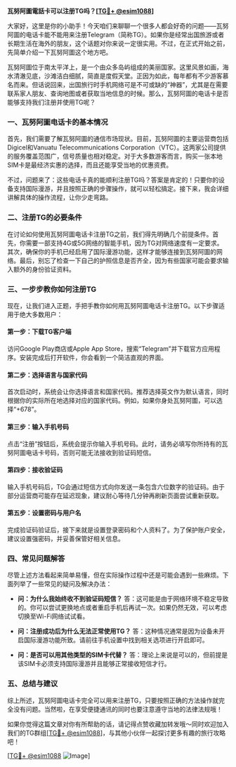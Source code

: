 **瓦努阿圖電話卡可以注册TG吗？[[TG💪+ @esim1088](https://t.me/s/esim1088)]**

大家好，这里是你的小助手！今天咱们来聊聊一个很多人都会好奇的问题——瓦努阿圖的电话卡能不能用来注册Telegram（简称TG）。如果你是经常出国旅游或者长期生活在海外的朋友，这个话题对你来说一定很实用。不过，在正式开始之前，先简单介绍一下瓦努阿圖这个地方吧。

瓦努阿圖位于南太平洋上，是一个由众多岛屿组成的美丽国家。这里风景如画，海水清澈见底，沙滩洁白细腻，简直是度假天堂。正因为如此，每年都有不少游客慕名而来。但话说回来，出国旅行时手机网络可是不可或缺的“神器”，尤其是在需要联系家人朋友、查询地图或者获取当地信息的时候。那么，瓦努阿圖的电话卡是否能够支持我们注册并使用TG呢？

### **一、瓦努阿圖电话卡的基本情况**

首先，我们需要了解瓦努阿圖的通信市场现状。目前，瓦努阿圖的主要运营商包括Digicel和Vanuatu Telecommunications Corporation（VTC）。这两家公司提供的服务覆盖范围广，信号质量也相对稳定。对于大多数游客而言，购买一张本地SIM卡是最经济实惠的选择，而且还能享受当地的优惠资费。

不过，问题来了：这些电话卡真的能顺利注册TG吗？答案是肯定的！只要你的设备支持国际漫游，并且按照正确的步骤操作，就可以轻松搞定。接下来，我会详细讲解具体的操作流程，让你少走弯路。

### **二、注册TG的必要条件**

在讨论如何使用瓦努阿圖电话卡注册TG之前，我们得先明确几个前提条件。首先，你需要一部支持4G或5G网络的智能手机，因为TG对网络速度有一定要求。其次，确保你的手机已经启用了国际漫游功能，这样才能够连接到瓦努阿圖的网络。最后，别忘了检查一下自己的护照信息是否齐全，因为有些国家可能会要求输入额外的身份验证资料。

### **三、一步步教你如何注册TG**

现在，让我们进入正题，手把手教你如何用瓦努阿圖电话卡注册TG。以下步骤适用于绝大多数用户：

#### **第一步：下载TG客户端**
访问Google Play商店或Apple App Store，搜索“Telegram”并下载官方应用程序。安装完成后打开软件，你会看到一个简洁直观的界面。

#### **第二步：选择语言与国家代码**
首次启动时，系统会让你选择语言和国家代码。推荐选择英文作为默认语言，同时根据你的实际所在地选择对应的国家代码。例如，如果你身处瓦努阿圖，可以选择“+678”。

#### **第三步：输入手机号码**
点击“注册”按钮后，系统会提示你输入手机号码。此时，请务必填写你所持有的瓦努阿圖电话卡号码，否则可能无法接收到验证码短信。

#### **第四步：接收验证码**
输入手机号码后，TG会通过短信方式向你发送一条包含六位数字的验证码。由于部分运营商可能存在延迟现象，建议耐心等待几分钟再刷新页面尝试重新获取。

#### **第五步：设置密码与用户名**
完成验证码验证后，接下来就是设置登录密码和个人资料了。为了保护账户安全，建议设置强密码，并妥善保管好相关信息。

### **四、常见问题解答**

尽管上述方法看起来简单易懂，但在实际操作过程中还是可能会遇到一些麻烦。下面列举了一些常见的疑问及解决办法：

- **问：为什么我始终收不到验证码短信？**
  答：这可能是由于网络环境不稳定导致的。你可以尝试更换地点或者重启手机后再试一次。如果仍然无效，可以考虑切换至Wi-Fi网络试试看。

- **问：注册成功后为什么无法正常使用TG？**
  答：这种情况通常是因为设备未开启国际漫游功能所致。请前往手机设置中找到相关选项进行开启即可。

- **问：是否可以用其他类型的SIM卡代替？**
  答：理论上来说是可以的，但前提是该SIM卡必须支持国际漫游并且能够正常接收短信才行。

### **五、总结与建议**

综上所述，瓦努阿圖电话卡完全可以用来注册TG，只要按照正确的方法操作就完全没有问题。当然啦，在享受便捷通讯的同时也要注意遵守当地的法律法规哦！

如果你觉得这篇文章对你有所帮助的话，请记得点赞收藏加转发哦～同时欢迎加入我们的TG群组[[TG💪+ @esim1088](https://t.me/s/esim1088)]，与其他小伙伴一起探讨更多有趣的旅行攻略吧！

[[TG💪+ @esim1088](https://t.me/s/esim1088) ![Image](https://i.postimg.cc/4NQfJmqS/Snipaste-2025-05-13-00-14-12.png)]